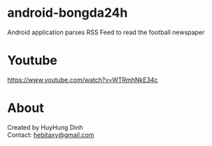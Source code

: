 # android-bongda24h
Android application parses RSS Feed to read the football newspaper

# Youtube
https://www.youtube.com/watch?v=WTRmhNkE34c

# About
Created by HuyHung Dinh<br>
Contact: hebitaxy@gmail.com
